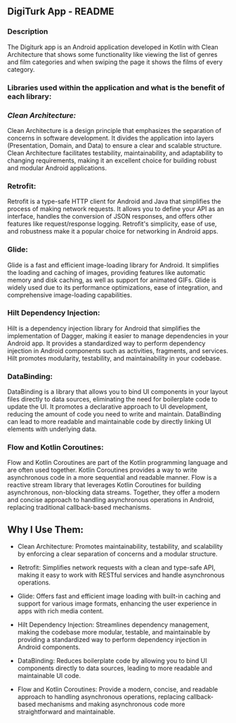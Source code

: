 ## DigiTurk App - README
### Description
The Digiturk app is an Android application developed in Kotlin with Clean Architecture 
that shows some functionality like viewing the list of genres and film categories and when swiping the page it shows the films of every category.

### **Libraries used within the application and what is the benefit of each library:**
### _Clean Architecture:_
Clean Architecture is a design principle that emphasizes the separation of concerns in software development. It divides the application into layers (Presentation, Domain, and Data) to ensure a clear and scalable structure. Clean Architecture facilitates testability, maintainability, and adaptability to changing requirements, making it an excellent choice for building robust and modular Android applications.

### Retrofit:
Retrofit is a type-safe HTTP client for Android and Java that simplifies the process of making network requests. It allows you to define your API as an interface, handles the conversion of JSON responses, and offers other features like request/response logging. Retrofit's simplicity, ease of use, and robustness make it a popular choice for networking in Android apps.

### Glide:
Glide is a fast and efficient image-loading library for Android. It simplifies the loading and caching of images, providing features like automatic memory and disk caching, as well as support for animated GIFs. Glide is widely used due to its performance optimizations, ease of integration, and comprehensive image-loading capabilities.

### Hilt Dependency Injection:
Hilt is a dependency injection library for Android that simplifies the implementation of Dagger, making it easier to manage dependencies in your Android app. It provides a standardized way to perform dependency injection in Android components such as activities, fragments, and services. Hilt promotes modularity, testability, and maintainability in your codebase.

### DataBinding:
DataBinding is a library that allows you to bind UI components in your layout files directly to data sources, eliminating the need for boilerplate code to update the UI. It promotes a declarative approach to UI development, reducing the amount of code you need to write and maintain. DataBinding can lead to more readable and maintainable code by directly linking UI elements with underlying data.

### Flow and Kotlin Coroutines:
Flow and Kotlin Coroutines are part of the Kotlin programming language and are often used together. Kotlin Coroutines provides a way to write asynchronous code in a more sequential and readable manner. Flow is a reactive stream library that leverages Kotlin Coroutines for building asynchronous, non-blocking data streams. Together, they offer a modern and concise approach to handling asynchronous operations in Android, replacing traditional callback-based mechanisms.

## Why I Use Them:
* Clean Architecture: Promotes maintainability, testability, and scalability by enforcing a clear separation of concerns and a modular structure.

* Retrofit: Simplifies network requests with a clean and type-safe API, making it easy to work with RESTful services and handle asynchronous operations.

* Glide: Offers fast and efficient image loading with built-in caching and support for various image formats, enhancing the user experience in apps with rich media content.

* Hilt Dependency Injection: Streamlines dependency management, making the codebase more modular, testable, and maintainable by providing a standardized way to perform dependency injection in Android components.

* DataBinding: Reduces boilerplate code by allowing you to bind UI components directly to data sources, leading to more readable and maintainable UI code.

* Flow and Kotlin Coroutines: Provide a modern, concise, and readable approach to handling asynchronous operations, replacing callback-based mechanisms and making asynchronous code more straightforward and maintainable.

